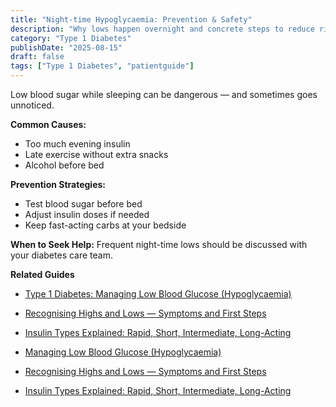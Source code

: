 ```yaml
---
title: "Night-time Hypoglycaemia: Prevention & Safety"
description: "Why lows happen overnight and concrete steps to reduce risk and wake safely."
category: "Type 1 Diabetes"
publishDate: "2025-08-15"
draft: false
tags: ["Type 1 Diabetes", "patientguide"]
---
```


Low blood sugar while sleeping can be dangerous — and sometimes goes unnoticed.

**Common Causes:**
- Too much evening insulin
- Late exercise without extra snacks
- Alcohol before bed

**Prevention Strategies:**
- Test blood sugar before bed
- Adjust insulin doses if needed
- Keep fast-acting carbs at your bedside

**When to Seek Help:**
Frequent night-time lows should be discussed with your diabetes care team.

**Related Guides**
- [Type 1 Diabetes: Managing Low Blood Glucose (Hypoglycaemia)](/guides/type-1-diabetes-managing-hypoglycaemia/)
- [Recognising Highs and Lows — Symptoms and First Steps](/guides/recognising-highs-and-lows/)
- [Insulin Types Explained: Rapid, Short, Intermediate, Long-Acting](/guides/insulin-types-explained-rapid-short-intermediate-long-acting/)

- [Managing Low Blood Glucose (Hypoglycaemia)](#)
- [Recognising Highs and Lows — Symptoms and First Steps](#)
- [Insulin Types Explained: Rapid, Short, Intermediate, Long-Acting](#)
